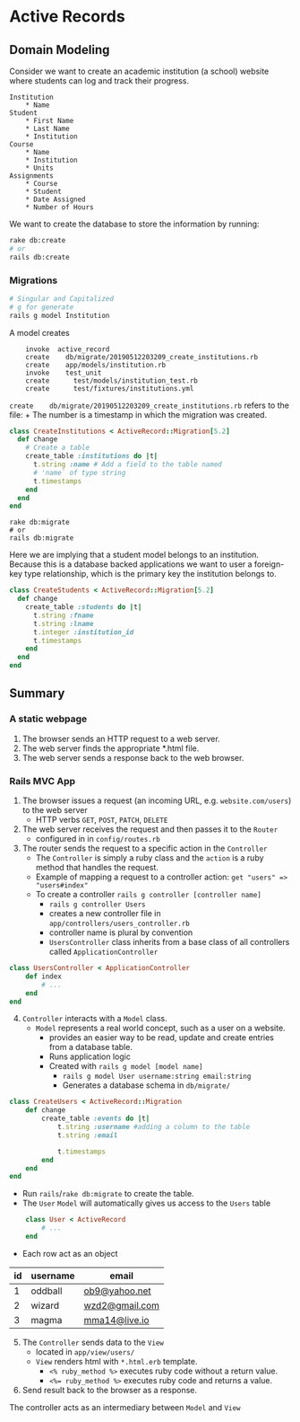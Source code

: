 
# Active Records

## Domain Modeling

Consider we want to create an academic institution (a school) website where students can log and track their progress.

```
Institution
    * Name
Student
    * First Name
    * Last Name
    * Institution
Course
    * Name
    * Institution
    * Units
Assignments
    * Course
    * Student
    * Date Assigned
    * Number of Hours
```
We want to create the database to store the information by running:

```sh
rake db:create
# or
rails db:create
```

### Migrations
```sh
# Singular and Capitalized
# g for generate
rails g model Institution
```

A model creates

```
    invoke  active_record
    create    db/migrate/20190512203209_create_institutions.rb 
    create    app/models/institution.rb 
    invoke    test_unit
    create      test/models/institution_test.rb
    create      test/fixtures/institutions.yml
```

`create    db/migrate/20190512203209_create_institutions.rb` refers to the file: 
    + The number is a timestamp in which the migration was created.
```ruby
class CreateInstitutions < ActiveRecord::Migration[5.2]
  def change
    # Create a table
    create_table :institutions do |t|
      t.string :name # Add a field to the table named 
      # 'name` of type string
      t.timestamps
    end
  end
end
```

```
rake db:migrate
# or
rails db:migrate
```

Here we are implying that a student model belongs to an institution. Because this is a database backed applications we want to user a foreign-key type relationship, which is the primary key the institution belongs to.
```ruby
class CreateStudents < ActiveRecord::Migration[5.2]
  def change
    create_table :students do |t|
      t.string :fname
      t.string :lname
      t.integer :institution_id
      t.timestamps
    end
  end
end
```

<!-- ## Associations -->


## Summary

### A static webpage

1. The browser sends an HTTP request to a web server.
2. The web server finds the appropriate *.html file.
3. The web server sends a response back to the web browser.

### Rails MVC App

1. The browser issues a request (an incoming URL, e.g. `website.com/users`) to the web server 
    + HTTP verbs `GET`, `POST`, `PATCH`, `DELETE`
2. The web server receives the request and then passes it to the `Router`
    + configured in in `config/routes.rb`
3. The router sends the request to a specific action in the `Controller`
    + The `Controller` is simply a ruby class and the `action` is a ruby method that handles the request.
    + Example of mapping a request to a controller action: `get "users" => "users#index"`
    + To create a controller `rails g controller [controller name]`
        + `rails g controller Users`
        + creates a new controller file in `app/controllers/users_controller.rb`
        + controller name is plural by convention
        + `UsersController` class inherits from a base class of all controllers called `ApplicationController`


```ruby
class UsersController < ApplicationController
    def index
        # ...
    end
end
```
4. `Controller` interacts with a `Model` class.
    + `Model` represents a real world concept, such as a user on a website. 
        + provides an easier way to be read, update and create entries from a database table.
        + Runs application logic
        + Created with `rails g model [model name]`
            + `rails g model User username:string email:string`
            + Generates a database schema in `db/migrate/`

```ruby
class CreateUsers < ActiveRecord::Migration
    def change
        create_table :events do |t|
            t.string :username #adding a column to the table
            t.string :email

            t.timestamps
        end
    end
end
```
+ Run `rails`/`rake db:migrate` to create the table.
+ The `User` `Model` will automatically gives us access to the `Users` table

```ruby
    class User < ActiveRecord
        # ...
    end
```
    
+ Each row act as an object

|id|username|email|
|--|--------|-----|
|1|oddball|ob9@yahoo.net|
|2|wizard|wzd2@gmail.com|
|3|magma|mma14@live.io|
   
     

5. The `Controller` sends data to the `View` 
    + located in `app/view/users/`
    + `View` renders html with `*.html.erb` template.
        + `<% ruby_method %>` executes ruby code without a return value.
        + `<%= ruby_method %>` executes ruby code and returns a value.
6. Send result back to the browser as a response.

The controller acts as an intermediary between `Model` and `View`

